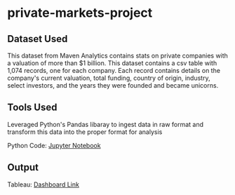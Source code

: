 # private-markets-project

## Dataset Used
This dataset from Maven Analytics contains stats on private companies with a valuation of more than $1 billion. This dataset contains a csv table with 1,074 records, one for each company. Each record contains details on the company's current valuation, total funding, country of origin, industry, select investors, and the years they were founded and became unicorns. 

## Tools Used
Leveraged Python's Pandas libaray to ingest data in raw format and transform this data into the proper format for analysis

Python Code: [Jupyter Notebook](url)

## Output
Tableau: [Dashboard Link](url)
